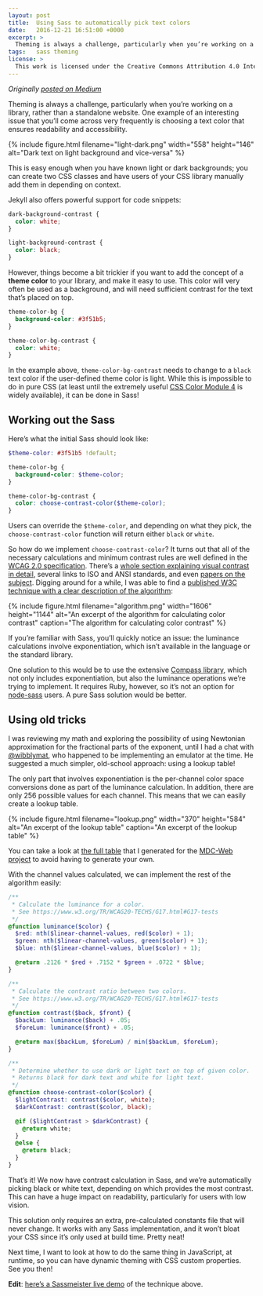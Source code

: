 ```yaml
---
layout: post
title:  Using Sass to automatically pick text colors
date:   2016-12-21 16:51:00 +0000
excerpt: >
  Theming is always a challenge, particularly when you’re working on a library, rather than a standalone website. One example of an interesting issue that you’ll come across very frequently is choosing a text color that ensures readability and accessibility.
tags:   sass theming
license: >
  This work is licensed under the Creative Commons Attribution 4.0 International License. To view a copy of this license, visit http://creativecommons.org/licenses/by/4.0/ or send a letter to Creative Commons, PO Box 1866, Mountain View, CA 94042, USA.
---
```

*Originally [posted on Medium](https://medium.com/dev-channel/using-sass-to-automatically-pick-text-colors-4ba7645d2796)*

Theming is always a challenge, particularly when you’re working on a library, rather than a standalone website. One example of an interesting issue that you’ll come across very frequently is choosing a text color that ensures readability and accessibility.

{% include figure.html
  filename="light-dark.png"
  width="558"
  height="146"
  alt="Dark text on light background and vice-versa" %}

This is easy enough when you have known light or dark backgrounds; you can create two CSS classes and have users of your CSS library manually add them in depending on context.

Jekyll also offers powerful support for code snippets:

```css
dark-background-contrast {
  color: white;
}

light-background-contrast {
  color: black;
}
```

However, things become a bit trickier if you want to add the concept of a **theme color** to your library, and make it easy to use. This color will very often be used as a background, and will need sufficient contrast for the text that’s placed on top.

```css
theme-color-bg {
  background-color: #3f51b5;
}

theme-color-bg-contrast {
  color: white;
}
```

In the example above, `theme-color-bg-contrast` needs to change to a `black` text color if the user-defined theme color is light. While this is impossible to do in pure CSS (at least until the extremely useful [CSS Color Module 4](https://drafts.csswg.org/css-color/) is widely available), it can be done in Sass!

## Working out the Sass

Here’s what the initial Sass should look like:

```scss
$theme-color: #3f51b5 !default;

theme-color-bg {
  background-color: $theme-color;
}

theme-color-bg-contrast {
  color: choose-contrast-color($theme-color);
}
```

Users can override the `$theme-color`, and depending on what they pick, the `choose-contrast-color` function will return either `black` or `white`.

So how do we implement `choose-contrast-color`? It turns out that all of the necessary calculations and minimum contrast rules are well defined in the [WCAG 2.0 specification](https://www.w3.org/TR/WCAG20/). There’s a [whole section explaining visual contrast in detail](https://www.w3.org/TR/UNDERSTANDING-WCAG20/visual-audio-contrast-contrast.html), several links to ISO and ANSI standards, and even [papers on the subject](https://www.w3.org/Graphics/Color/sRGB.html). Digging around for a while, I was able to find a [published W3C technique with a clear description of the algorithm](https://www.w3.org/TR/WCAG20-TECHS/G17.html#G17-tests):

{% include figure.html
  filename="algorithm.png"
  width="1606"
  height="1144"
  alt="An excerpt of the algorithm for calculating color contrast"
  caption="The algorithm for calculating color contrast" %}

If you’re familiar with Sass, you’ll quickly notice an issue: the luminance calculations involve exponentiation, which isn’t available in the language or the standard library.

One solution to this would be to use the extensive [Compass library](http://compass-style.org/), which not only includes exponentiation, but also the luminance operations we’re trying to implement. It requires Ruby, however, so it’s not an option for [node-sass](https://github.com/sass/node-sass) users. A pure Sass solution would be better.

## Using old tricks

I was reviewing my math and exploring the possibility of using Newtonian approximation for the fractional parts of the exponent, until I had a chat with [@wibblymat](https://twitter.com/wibblymat), who happened to be implementing an emulator at the time. He suggested a much simpler, old-school approach: using a lookup table!

The only part that involves exponentiation is the per-channel color space conversions done as part of the luminance calculation. In addition, there are only 256 possible values for each channel. This means that we can easily create a lookup table.

{% include figure.html
  filename="lookup.png"
  width="370"
  height="584"
  alt="An excerpt of the lookup table"
  caption="An excerpt of the lookup table" %}

You can take a look at [the full table](https://github.com/material-components/material-components-web/blob/master/packages/mdc-theme/_constants.scss) that I generated for the [MDC-Web project](https://github.com/material-components/material-components-web) to avoid having to generate your own.

With the channel values calculated, we can implement the rest of the algorithm easily:

```scss
/**
 * Calculate the luminance for a color.
 * See https://www.w3.org/TR/WCAG20-TECHS/G17.html#G17-tests
 */
@function luminance($color) {
  $red: nth($linear-channel-values, red($color) + 1);
  $green: nth($linear-channel-values, green($color) + 1);
  $blue: nth($linear-channel-values, blue($color) + 1);

  @return .2126 * $red + .7152 * $green + .0722 * $blue;
}

/**
 * Calculate the contrast ratio between two colors.
 * See https://www.w3.org/TR/WCAG20-TECHS/G17.html#G17-tests
 */
@function contrast($back, $front) {
  $backLum: luminance($back) + .05;
  $foreLum: luminance($front) + .05;

  @return max($backLum, $foreLum) / min($backLum, $foreLum);
}

/**
 * Determine whether to use dark or light text on top of given color.
 * Returns black for dark text and white for light text.
 */
@function choose-contrast-color($color) {
  $lightContrast: contrast($color, white);
  $darkContrast: contrast($color, black);

  @if ($lightContrast > $darkContrast) {
    @return white;
  }
  @else {
    @return black;
  }
}
```

That’s it! We now have contrast calculation in Sass, and we’re automatically picking black or white text, depending on which provides the most contrast. This can have a huge impact on readability, particularly for users with low vision.

This solution only requires an extra, pre-calculated constants file that will never change. It works with any Sass implementation, and it won’t bloat your CSS since it’s only used at build time. Pretty neat!

Next time, I want to look at how to do the same thing in JavaScript, at runtime, so you can have dynamic theming with CSS custom properties. See you then!

**Edit**: [here’s a Sassmeister live demo](http://www.sassmeister.com/gist/ccc72f71137fe29039c92c0a9fe9b657) of the technique above.
